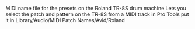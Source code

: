 MIDI name file for the presets on the Roland TR-8S drum machine
Lets you select the patch and pattern on the TR-8S from a MIDI track in Pro Tools
put it in Library/Audio/MIDI Patch Names/Avid/Roland
